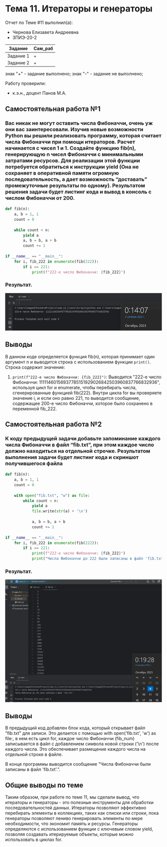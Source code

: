# Тема 11. Итераторы и генераторы
Отчет по Теме #11 выполнил(а):
- Чернова Елизавета Андреевна
- ЗПИЭ-20-2

| Задание | Сам_раб |
| ------ | ------ |
| Задание 1 | + |
| Задание 2 | + | 

знак "+" - задание выполнено; знак "-" - задание не выполнено;

Работу проверили:
- к.э.н., доцент Панов М.А.

## Самостоятельная работа №1
### Вас никак не могут оставить числа Фибоначчи, очень уж они вас заинтересовали. Изучив новые возможности Python вы решили реализовать программу, которая считает числа Фибоначчи при помощи итераторов. Расчет начинается с чисел 1 и 1. Создайте функцию fib(n), генерирующую n чисел Фибоначчи с минимальными затратами ресурсов. Для реализации этой функции потребуется обратиться к инструкции yield (Она не сохраняет в оперативной памяти огромную последовательность, а дает возможность “доставать” промежуточные результаты по одному). Результатом решения задачи будет листинг кода и вывод в консоль с числом Фибоначчи от 200.

```python
def fib(n):
    a, b = 1, 1
    count = 0

    while count < n:
        yield a
        a, b = b, a + b
        count += 1

if __name__ == "__main__":
    for i, fib_222 in enumerate(fib(222)):
        if i == 221:
            print(f"222-е число Фибоначчи: {fib_222}")

```

### Результат.
![Меню](https://github.com/ElizabethSmol/ChernovaZPIE_20_2/blob/pic/sam_11_1.PNG)

## Выводы

В данном коде определяется функция fib(n), которая принимает один аргумент n и выводится строка с использованием функции `print()`. Строка содержит значение:

1. `print(f"222-е число Фибоначчи: {fib_222}")`: Выводится "222-е число Фибоначчи: 11111460156937785151929026842503960837766832936", используя цикл for и enumerate, чтобы перебирать числа, сгенерированные функцией fib(222). Внутри цикла for вы проверяете значение i, и если оно равно 221, то выводится сообщение, содержащее 200-е число Фибоначчи, которое было сохранено в переменной fib_222.

## Самостоятельная работа №2
### К коду предыдущей задачи добавьте запоминание каждого числа Фибоначчи в файл “fib.txt”, при этом каждое число должно находиться на отдельной строчке. Результатом выполнения задачи будет листинг кода и скриншот получившегося файла

```python
def fib(n):
    a, b = 1, 1
    count = 0

    with open("fib.txt", "w") as file:
        while count < n:
            yield a
            file.write(str(a) + '\n')

            a, b = b, a + b
            count += 1

if __name__ == "__main__":
    for i, fib_222 in enumerate(fib(222)):
        if i == 221:
            print(f"222-е число Фибоначчи: {fib_222}")
            print("Числа Фибоначчи до 222 были записаны в файл 'fib.txt'.")
```
### Результат.
![Меню](https://github.com/ElizabethSmol/ChernovaZPIE_20_2/blob/pic/sam_11_2.PNG)

## Выводы

В предыдущий код добавлен блок кода, который открывает файл "fib.txt" для записи. Это делается с помощью with open('fib.txt', 'w') as file:, в нем есть цикл for, каждое число Фибоначчи (fib_num) записывается в файл с добавлением символа новой строки ('\n') после каждого числа. Это обеспечивает размещение каждого числа на отдельной строке в файле.

В конце программы выводится сообщение "Числа Фибоначчи были записаны в файл 'fib.txt'.".


## Общие выводы по теме
Таким образом, при работе по теме 11, мы сделали вывод, что итераторы и генераторы - это полезные инструменты для обработки последовательностей данных. Итераторы позволяют эффективно перебирать элементы в коллекциях, таких как списки или строки, пока генераторы позволяют лениво генерировать элементы по мере необходимости, что экономит память и ресурсы. Генераторы определяются с использованием функции с ключевым словом yield, позволяя создавать итерируемые объекты, которые можно использовать в циклах for.
